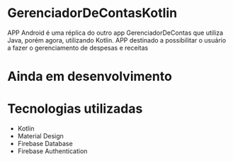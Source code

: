 # GerenciadorDeContasKotlin
APP Android é uma réplica do outro app GerenciadorDeContas que utiliza Java, porém agora, utilizando Kotlin. 
APP destinado a possibilitar o usuário a fazer o gerenciamento de despesas e receitas

# Ainda em desenvolvimento

# Tecnologias utilizadas

- Kotlin
- Material Design
- Firebase Database
- Firebase Authentication
